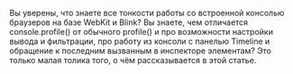 Вы уверены, что знаете все тонкости работы со встроенной консолью браузеров на
базе WebKit и Blink? Вы знаете, чем отличается console.profile() от обычного
profile() и про возможности настройки вывода и фильтрации, про работу из
консоли с панелью Timeline и обращение к последним вызванным в инспекторе
элементам? Это только малая толика того, о чём рассказывается в этой статье.
